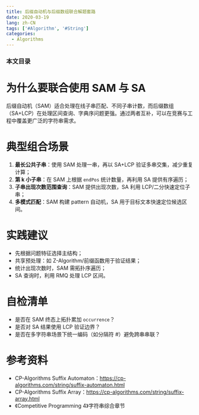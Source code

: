 ```yaml
---
title: 后缀自动机与后缀数组联合解题套路
date: 2020-03-19
lang: zh-CN
tags: ['#Algorithm', '#String']
categories:
  - Algorithms
---
```


### 本文目录
<!-- toc -->

# 为什么要联合使用 SAM 与 SA
后缀自动机（SAM）适合处理在线子串匹配、不同子串计数，而后缀数组（SA+LCP）在处理区间查询、字典序问题更强。通过两者互补，可以在竞赛与工程中覆盖更广泛的字符串需求。

# 典型组合场景
1. **最长公共子串**：使用 SAM 处理一串，再以 SA+LCP 验证多串交集，减少重复计算；
2. **第 k 小子串**：在 SAM 上根据 `endPos` 统计数量，再利用 SA 提供有序遍历；
3. **子串出现次数范围查询**：SAM 提供出现次数，SA 利用 LCP/二分快速定位子串；
4. **多模式匹配**：SAM 构建 pattern 自动机，SA 用于目标文本快速定位候选区间。

# 实践建议
- 先根据问题特征选择主结构；
- 共享预处理：如 Z-Algorithm/前缀函数用于验证结果；
- 统计出现次数时，SAM 需拓扑序遍历；
- SA 查询时，利用 RMQ 处理 LCP 区间。

# 自检清单
- 是否在 SAM 终态上拓扑累加 `occurrence`？
- 是否对 SA 结果使用 LCP 验证边界？
- 是否在多字符串场景下统一编码（如分隔符 #）避免跨串串联？

# 参考资料
- CP-Algorithms Suffix Automaton：https://cp-algorithms.com/string/suffix-automaton.html
- CP-Algorithms Suffix Array：https://cp-algorithms.com/string/suffix-array.html
- 《Competitive Programming 4》字符串综合章节
